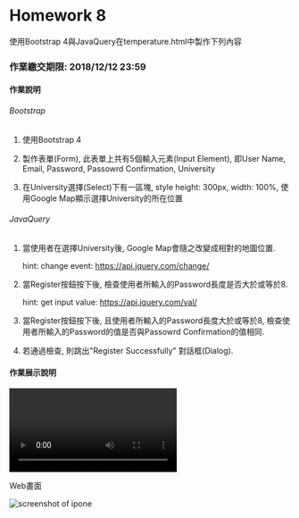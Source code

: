 # Homework 8

使用Bootstrap 4與JavaQuery在temperature.html中製作下列內容

### 作業繳交期限: 2018/12/12 23:59

#### 作業說明

###### Bootstrap

1) 使用Bootstrap 4

2) 製作表單(Form), 此表單上共有5個輸入元素(Input Element), 即User Name, Email, Password, Passowrd Confirmation, University

3) 在University選擇(Select)下有一區塊, style height: 300px, width: 100%, 使用Google Map顯示選擇University的所在位置

###### JavaQuery

1) 當使用者在選擇University後, Google Map會隨之改變成相對的地圖位置.
   
   hint: change event: https://api.jquery.com/change/

2) 當Register按鈕按下後, 檢查使用者所輸入的Password長度是否大於或等於8.
 
   hint: get input value: https://api.jquery.com/val/ 

3) 當Register按鈕按下後, 且使用者所輸入的Password長度大於或等於8, 檢查使用者所輸入的Password的值是否與Passowrd Confirmation的值相同.

4) 若通過檢查, 則跳出"Register Successfully" 對話框(Dialog).


#### 作業展示說明

![Example Video](http://mselab.iecs.fcu.edu.tw:60080/root/HW-8/raw/master/screenshots/demo.mp4)


Web畫面

![screenshot of ipone](http://mselab.iecs.fcu.edu.tw:60080/root/HW-8/raw/master/screenshots/screenshot.png)